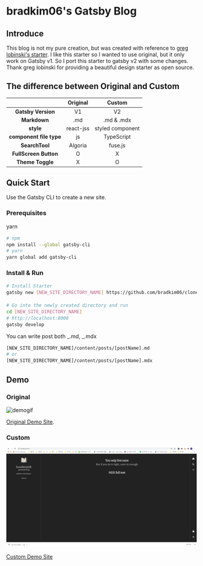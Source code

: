 # bradkim06's Gatsby Blog

## Introduce

This blog is not my pure creation, but was created with reference to <a href="https://github.com/greglobinski/gatsby-starter-personal-blog"> greg lobinski's starter</a>. I like this starter so I wanted to use original, but it only work on Gatsby v1. So I port this starter to gatsby v2 with some changes. Thank greg lobinski for providing a beautiful design starter as open source.

## The difference between Original and Custom

|                         | Original  |      Custom      |
| :---------------------: | :-------: | :--------------: |
|   **Gatsby Version**    |    V1     |        V2        |
|      **Markdown**       |    .md    |    .md & .mdx    |
|        **style**        | react-jss | styled component |
| **component file type** |    js     |    TypeScript    |
|     **SearchTool**      |  Algoria  |     fuse.js      |
|  **FullScreen Button**  |     O     |        X         |
|    **Theme Toggle**     |     X     |        O         |

## Quick Start

Use the Gatsby CLI to create a new site.

### Prerequisites

yarn

```bash
# npm
npm install --global gatsby-cli
# yarn
yarn global add gatsby-cli
```

### Install & Run

```bash
# Install Starter
gatsby new [NEW_SITE_DIRECTORY_NAME] https://github.com/bradkim06/clone_greg_blog

# Go into the newly created directory and run
cd [NEW_SITE_DIRECTORY_NAME]
# http://localhost:8000
gatsby develop
```

You can write post both _.md, _.mdx

```bash
[NEW_SITE_DIRECTORY_NAME]/content/posts/[postName].md
# or
[NEW_SITE_DIRECTORY_NAME]/content/posts/[postName].mdx
```

## Demo

### Original

![demogif](./static/gatsby-starter-personal-blog.gif)

[Original Demo Site](https://gatsby-starter-personal-blog.greglobinski.com/).

### Custom

![demoImg](./static/demo-img.png)

[Custom Demo Site](https://bradkim06.github.io/)
